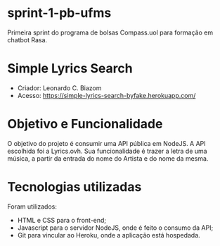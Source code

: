 # sprint-1-pb-ufms

Primeira sprint do programa de bolsas Compass.uol para formação em chatbot Rasa.

# Simple Lyrics Search

- Criador: Leonardo C. Biazom
- Acesso: https://simple-lyrics-search-byfake.herokuapp.com/

# Objetivo e Funcionalidade

O objetivo do projeto é consumir uma API pública em NodeJS.
A API escolhida foi a Lyrics.ovh. Sua funcionalidade é trazer a letra de uma música, a partir da entrada do nome do Artista e do nome da mesma.

# Tecnologias utilizadas

Foram utilizados:

- HTML e CSS para o front-end;
- Javascript para o servidor NodeJS, onde é feito o consumo da API;
- Git para vincular ao Heroku, onde a aplicação está hospedada.
